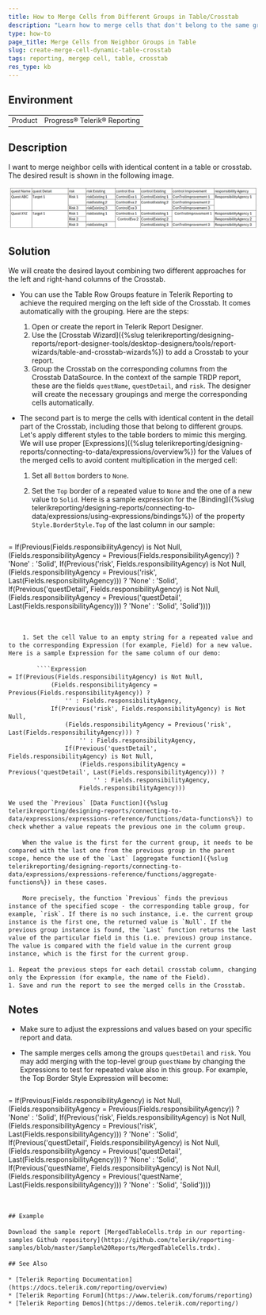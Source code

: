```yaml
---
title: How to Merge Cells from Different Groups in Table/Crosstab
description: "Learn how to merge cells that don't belong to the same group in a table or crosstab using Telerik Reporting."
type: how-to
page_title: Merge Cells from Neighbor Groups in Table
slug: create-merge-cell-dynamic-table-crosstab
tags: reporting, mergeр cell, table, crosstab
res_type: kb
---
```


## Environment

<table>
	<tbody>
		<tr>
			<td>Product</td>
			<td>Progress® Telerik® Reporting</td>
		</tr>
	</tbody>
</table>

## Description

I want to merge neighbor cells with identical content in a table or crosstab. The desired result is shown in the following image.

![Merged neighbor table cells with identical content.](images/Need-Result-Merged-Cells.png)

## Solution

We will create the desired layout combining two different approaches for the left and right-hand columns of the Crosstab.

* You can use the Table Row Groups feature in Telerik Reporting to achieve the required merging on the left side of the Crosstab. It comes automatically with the grouping. Here are the steps:

	1. Open or create the report in Telerik Report Designer.
	1. Use the [Crosstab Wizard]({%slug telerikreporting/designing-reports/report-designer-tools/desktop-designers/tools/report-wizards/table-and-crosstab-wizards%}) to add a Crosstab to your report.
	1. Group the Crosstab on the corresponding columns from the Crosstab DataSource. In the context of the sample TRDP report, these are the fields `questName`, `questDetail`, and `risk`. The designer will create the necessary groupings and merge the corresponding cells automatically.

* The second part is to merge the cells with identical content in the detail part of the Crosstab, including those that belong to different groups. Let's apply different styles to the table borders to mimic this merging. We will use proper [Expressions]({%slug telerikreporting/designing-reports/connecting-to-data/expressions/overview%}) for the Values of the merged cells to avoid content multiplication in the merged cell:

	1. Set all `Bottom` borders to `None`.
	1. Set the `Top` border of a repeated value to `None` and the one of a new value to `Solid`. Here is a sample expression for the [Binding]({%slug telerikreporting/designing-reports/connecting-to-data/expressions/using-expressions/bindings%}) of the property `Style.BorderStyle.Top` of the last column in our sample:

		````Expression
= If(Previous(Fields.responsibilityAgency) is Not Null,
			(Fields.responsibilityAgency = Previous(Fields.responsibilityAgency)) ?
				'None' : 'Solid',
			If(Previous('risk', Fields.responsibilityAgency) is Not Null,
				(Fields.responsibilityAgency = Previous('risk', Last(Fields.responsibilityAgency))) ?
					'None' : 'Solid',
				If(Previous('questDetail', Fields.responsibilityAgency) is Not Null,
					(Fields.responsibilityAgency = Previous('questDetail', Last(Fields.responsibilityAgency))) ?
						'None' : 'Solid',
					'Solid'))))
````


	1. Set the cell Value to an empty string for a repeated value and to the corresponding Expression (for example, Field) for a new value. Here is a sample Expression for the same column of our demo:

		````Expression
= If(Previous(Fields.responsibilityAgency) is Not Null,
			(Fields.responsibilityAgency = Previous(Fields.responsibilityAgency)) ?
				'' : Fields.responsibilityAgency,
			If(Previous('risk', Fields.responsibilityAgency) is Not Null,
				(Fields.responsibilityAgency = Previous('risk', Last(Fields.responsibilityAgency))) ?
					'' : Fields.responsibilityAgency,
				If(Previous('questDetail', Fields.responsibilityAgency) is Not Null,
					(Fields.responsibilityAgency = Previous('questDetail', Last(Fields.responsibilityAgency))) ?
						'' : Fields.responsibilityAgency,
					Fields.responsibilityAgency)))
````

	We used the `Previous` [Data Function]({%slug telerikreporting/designing-reports/connecting-to-data/expressions/expressions-reference/functions/data-functions%}) to check whether a value repeats the previous one in the column group.

		When the value is the first for the current group, it needs to be compared with the last one from the previous group in the parent scope, hence the use of the `Last` [aggregate function]({%slug telerikreporting/designing-reports/connecting-to-data/expressions/expressions-reference/functions/aggregate-functions%}) in these cases.

		More precisely, the function `Previous` finds the previous instance of the specified scope - the corresponding table group, for example, `risk`. If there is no such instance, i.e. the current group instance is the first one, the returned value is `Null`. If the previous group instance is found, the `Last` function returns the last value of the particular field in this (i.e. previous) group instance. The value is compared with the field value in the current group instance, which is the first for the current group.

	1. Repeat the previous steps for each detail crosstab column, changing only the Expression (for example, the name of the Field).
	1. Save and run the report to see the merged cells in the Crosstab.

## Notes

* Make sure to adjust the expressions and values based on your specific report and data.
* The sample merges cells among the groups `questDetail` and `risk`. You may add merging with the top-level group `guestName` by changing the Expressions to test for repeated value also in this group. For example, the Top Border Style Expression will become:

	````Expression
= If(Previous(Fields.responsibilityAgency) is Not Null,
		(Fields.responsibilityAgency = Previous(Fields.responsibilityAgency)) ?
			'None' : 'Solid',
		If(Previous('risk', Fields.responsibilityAgency) is Not Null,
			(Fields.responsibilityAgency = Previous('risk', Last(Fields.responsibilityAgency))) ?
				'None' : 'Solid',
			If(Previous('questDetail', Fields.responsibilityAgency) is Not Null,
				(Fields.responsibilityAgency = Previous('questDetail', Last(Fields.responsibilityAgency))) ?
					'None' : 'Solid',
				If(Previous('questName', Fields.responsibilityAgency) is Not Null,
					(Fields.responsibilityAgency = Previous('questName', Last(Fields.responsibilityAgency))) ?
						'None' : 'Solid',
					'Solid'))))
````


## Example

Download the sample report [MergedTableCells.trdp in our reporting-samples Github repository](https://github.com/telerik/reporting-samples/blob/master/Sample%20Reports/MergedTableCells.trdx).

## See Also

* [Telerik Reporting Documentation](https://docs.telerik.com/reporting/overview)
* [Telerik Reporting Forum](https://www.telerik.com/forums/reporting)
* [Telerik Reporting Demos](https://demos.telerik.com/reporting/)

